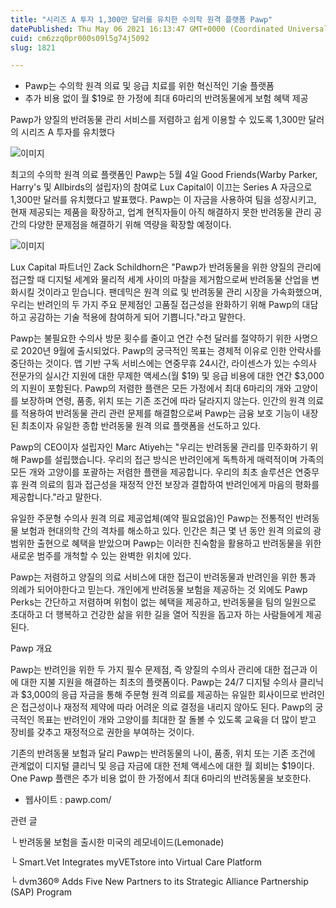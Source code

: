 ```yaml
---
title: "시리즈 A 투자 1,300만 달러를 유치한 수의학 원격 플랫폼 Pawp"
datePublished: Thu May 06 2021 16:13:47 GMT+0000 (Coordinated Universal Time)
cuid: cm6zzq0pr000s09l5g74j5092
slug: 1821

---
```



- Pawp는 수의학 원격 의료 및 응급 치료를 위한 혁신적인 기술 플랫폼
- 추가 비용 없이 월 $19로 한 가정에 최대 6마리의 반려동물에게 보험 혜택 제공

Pawp가 양질의 반려동물 관리 서비스를 저렴하고 쉽게 이용할 수 있도록 1,300만 달러의 시리즈 A 투자를 유치했다

![이미지](https://cdn.hashnode.com/res/hashnode/image/upload/v1739248618239/eb12181f-6a28-4a19-be62-859f0923e6e8.jpeg)

최고의 수의학 원격 의료 플랫폼인 Pawp는 5월 4일 Good Friends(Warby Parker, Harry's 및 Allbirds의 설립자)의 참여로 Lux Capital이 이끄는 Series A 자금으로 1,300만 달러를 유치했다고 발표했다. Pawp는 이 자금을 사용하여 팀을 성장시키고, 현재 제공되는 제품을 확장하고, 업계 현직자들이 아직 해결하지 못한 반려동물 관리 공간의 다양한 문제점을 해결하기 위해 역량을 확장할 예정이다.

![이미지](https://cdn.hashnode.com/res/hashnode/image/upload/v1739248619412/8bfa9a59-bf80-4d19-96fd-d6c17e4f748d.jpeg)

Lux Capital 파트너인 Zack Schildhorn은 "Pawp가 반려동물을 위한 양질의 관리에 접근할 때 디지털 세계와 물리적 세계 사이의 마찰을 제거함으로써 반려동물 산업을 변화시킬 것이라고 믿습니다. 팬데믹은 원격 의료 및 반려동물 관리 시장을 가속화했으며, 우리는 반려인의 두 가지 주요 문제점인 고품질 접근성을 완화하기 위해 Pawp의 대담하고 공감하는 기술 적용에 참여하게 되어 기쁩니다."라고 말한다.

Pawp는 불필요한 수의사 방문 횟수를 줄이고 연간 수천 달러를 절약하기 위한 사명으로 2020년 9월에 출시되었다. Pawp의 궁극적인 목표는 경제적 이유로 인한 안락사를 중단하는 것이다. 앱 기반 구독 서비스에는 연중무휴 24시간, 라이센스가 있는 수의사 전문가의 실시간 지원에 대한 무제한 액세스(월 $19) 및 응급 비용에 대한 연간 $3,000의 지원이 포함된다. Pawp의 저렴한 플랜은 모든 가정에서 최대 6마리의 개와 고양이를 보장하며 연령, 품종, 위치 또는 기존 조건에 따라 달라지지 않는다. 인간의 원격 의료를 적용하여 반려동물 관리 관련 문제를 해결함으로써 Pawp는 금융 보호 기능이 내장된 최초이자 유일한 종합 반려동물 원격 의료 플랫폼을 선도하고 있다.

Pawp의 CEO이자 설립자인 Marc Atiyeh는 "우리는 반려동물 관리를 민주화하기 위해 Pawp를 설립했습니다. 우리의 접근 방식은 반려인에게 독특하게 매력적이며 가족의 모든 개와 고양이를 포괄하는 저렴한 플랜을 제공합니다. 우리의 최초 솔루션은 연중무휴 원격 의료의 힘과 접근성을 재정적 안전 보장과 결합하여 반려인에게 마음의 평화를 제공합니다."라고 말한다.

유일한 주문형 수의사 원격 의료 제공업체(예약 필요없음)인 Pawp는 전통적인 반려동물 보험과 현대의학 간의 격차를 해소하고 있다. 인간은 최근 몇 년 동안 원격 의료의 광범위한 출현으로 혜택을 받았으며 Pawp는 이러한 친숙함을 활용하고 반려동물을 위한 새로운 범주를 개척할 수 있는 완벽한 위치에 있다.

Pawp는 저렴하고 양질의 의료 서비스에 대한 접근이 반려동물과 반려인을 위한 통과 의례가 되어야한다고 믿는다. 개인에게 반려동물 보험을 제공하는 것 외에도 Pawp Perks는 간단하고 저렴하며 위험이 없는 혜택을 제공하고, 반려동물을 팀의 일원으로 초대하고 더 행복하고 건강한 삶을 위한 길을 열어 직원을 돕고자 하는 사람들에게 제공된다.

Pawp 개요

Pawp는 반려인을 위한 두 가지 필수 문제점, 즉 양질의 수의사 관리에 대한 접근과 이에 대한 지불 지원을 해결하는 최초의 플랫폼이다. Pawp는 24/7 디지털 수의사 클리닉과 $3,000의 응급 자금을 통해 주문형 원격 의료를 제공하는 유일한 회사이므로 반려인은 접근성이나 재정적 제약에 따라 어려운 의료 결정을 내리지 않아도 된다. Pawp의 궁극적인 목표는 반려인이 개와 고양이를 최대한 잘 돌볼 수 있도록 교육을 더 많이 받고 장비를 갖추고 재정적으로 권한을 부여하는 것이다.

기존의 반려동물 보험과 달리 Pawp는 반려동물의 나이, 품종, 위치 또는 기존 조건에 관계없이 디지털 클리닉 및 응급 자금에 대한 전체 액세스에 대한 월 회비는 $19이다. One Pawp 플랜은 추가 비용 없이 한 가정에서 최대 6마리의 반려동물을 보호한다.

- 웹사이트 : pawp.com/

관련 글

└ 반려동물 보험을 출시한 미국의 레모네이드(Lemonade)

└ Smart.Vet Integrates myVETstore into Virtual Care Platform

└ dvm360® Adds Five New Partners to its Strategic Alliance Partnership (SAP) Program